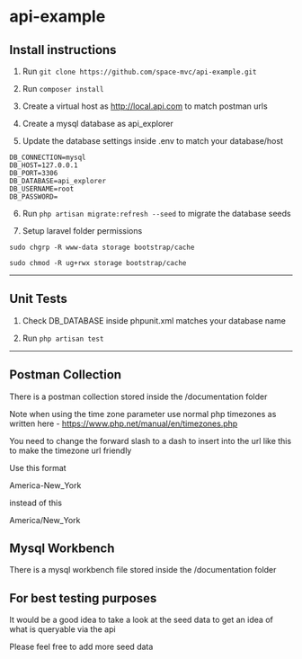 # api-example

## Install instructions

1) Run ```git clone https://github.com/space-mvc/api-example.git```

2) Run ```composer install```

3) Create a virtual host as http://local.api.com to match postman urls

4) Create a mysql database as api_explorer

5) Update the database settings inside .env to match your database/host

```
DB_CONNECTION=mysql
DB_HOST=127.0.0.1
DB_PORT=3306
DB_DATABASE=api_explorer
DB_USERNAME=root
DB_PASSWORD=
```

6. Run ```php artisan migrate:refresh --seed``` to migrate the database seeds

7. Setup laravel folder permissions

```sudo chgrp -R www-data storage bootstrap/cache```

```sudo chmod -R ug+rwx storage bootstrap/cache```

--------------------------------------

## Unit Tests

1. Check DB_DATABASE inside phpunit.xml matches your database name

2. Run ```php artisan test```

--------------------------------------

## Postman Collection

There is a postman collection stored inside the /documentation folder

Note when using the time zone parameter use normal php timezones 
as written here - https://www.php.net/manual/en/timezones.php 


You need to change the forward slash to a dash to insert into the url like this
to make the timezone url friendly

Use this format

America-New_York

instead of this

America/New_York


## Mysql Workbench

There is a mysql workbench file stored inside the /documentation folder

## For best testing purposes

It would be a good idea to take a look at the seed data to get an idea of what is queryable via the api

Please feel free to add more seed data
